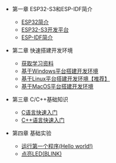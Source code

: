 <!-- docs/_sidebar.md -->

- 第一章 ESP32-S3和ESP-IDF简介

  - [ESP32简介](DShanMCU-Mio/ESP-IDF/chapter1-1.md)
  - [ESP32-S3开发平台](DShanMCU-Mio/ESP-IDF/chapter1-2.md)
  - [ESP-IDF简介](DShanMCU-Mio/ESP-IDF/chapter1-3.md)

- 第二章 快速搭建开发环境

  - [获取学习资料](DShanMCU-Mio/ESP-IDF/chapter2-1.md)
  - [基于Windows平台搭建开发环境](DShanMCU-Mio/ESP-IDF/chapter2-2.md)
  - [基于Linux平台搭建开发环境【推荐】](DShanMCU-Mio/ESP-IDF/chapter2-3.md)
  - [基于MacOS平台搭建开发环境](DShanMCU-Mio/ESP-IDF/chapter2-4.md)

- 第三章 C/C++基础知识

  - [C语言快速入门](DShanMCU-Mio/ESP-IDF/chapter3-1.md)
  - [C++语言快速入门](DShanMCU-Mio/ESP-IDF/chapter3-2.md)

- 第四章 基础实验

  - [运行第一个程序(Hello world!)](DShanMCU-Mio/ESP-IDF/chapter4-1.md)
  - [点亮LED(BLINK)](DShanMCU-Mio/ESP-IDF/chapter4-2.md)

